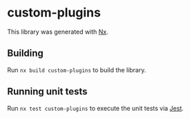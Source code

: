 # custom-plugins

This library was generated with [Nx](https://nx.dev).

## Building

Run `nx build custom-plugins` to build the library.

## Running unit tests

Run `nx test custom-plugins` to execute the unit tests via [Jest](https://jestjs.io).
